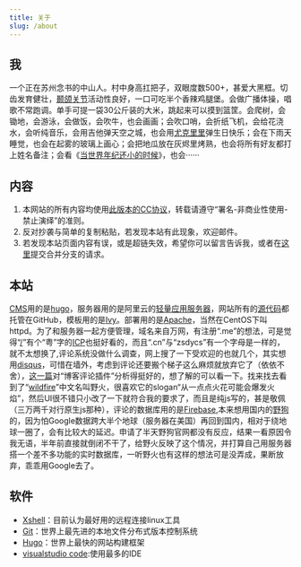 ```yaml
---
title: 关于
slug: /about
---
```


## 我 

一个正在苏州念书的中山人。村中身高扛把子，双眼度数500+，甚爱大黑框。切齿发育健壮，[颞颌关节](https://baike.baidu.com/item/%E9%A2%9E%E9%A2%8C%E5%85%B3%E8%8A%82/8368054?fr=aladdin)活动性良好，一口可吃半个香辣鸡腿堡。会做广播体操，唱歌不常跑调。单手可提一袋30公斤装的大米，跳起来可以摸到篮筐。会爬树，会锄地，会游泳，会做饭，会吹牛，也会画画；会吹口哨，会折纸飞机，会给花浇水，会听纯音乐，会用吉他弹天空之城，也会用[尤克里里](https://baike.baidu.com/item/%E5%B0%A4%E5%85%8B%E9%87%8C%E9%87%8C/805901?fr=aladdin)弹生日快乐；会在下雨天睡觉，也会在起雾的玻璃上画心；会把地瓜放在灰烬里烤熟，也会将所有好友都打上姓名备注；会看《[当世界年纪还小的时候](https://baike.baidu.com/item/%E5%BD%93%E4%B8%96%E7%95%8C%E5%B9%B4%E7%BA%AA%E8%BF%98%E5%B0%8F%E7%9A%84%E6%97%B6%E5%80%99/7385757?fromtitle=%E3%80%8A%E5%BD%93%E4%B8%96%E7%95%8C%E5%B9%B4%E7%BA%AA%E8%BF%98%E5%B0%8F%E7%9A%84%E6%97%B6%E5%80%99%E3%80%8B&fromid=582765)》，也会······  

## 内容

1. 本网站的所有内容均使用[此版本的CC协议](https://creativecommons.org/licenses/by-nc-nd/4.0/)，转载请遵守“署名-非商业性使用-禁止演绎”的准则。
1. 反对抄袭与简单的复制粘贴，若发现本站有此现象，欢迎邮件。
1. 若发现本站页面内容有误，或是超链失效，希望你可以留言告诉我，或者在[这里](https://github.com/zsdycs/zsdycs-blog)提交合并分支的请求。

## 本站

[CMS](https://baike.baidu.com/item/CMS/315935?fr=aladdin)用的是[hugo](https://gohugo.io/)，服务器用的是阿里云的[轻量应用服务器](https://www.aliyun.com/product/swas?spm=5176.10695662.857084.1.52826be5r9KYg3)，网站所有的[源代码](https://github.com/zsdycs/zsdycs-blog)都托管在GitHub，模板用的是[Ivy](https://github.com/dmulholland/ivy)。部署用的是[Apache](https://www.apache.org/)，当然在CentOS下叫httpd。为了和服务器一起方便管理，域名来自万网，有注册“.me”的想法，可是觉得“[/](https:zsdycs.cn)”有个“粤”字的[ICP](https://help.aliyun.com/noticelist/articleid/20004987.html?&msctype=email&mscareaid=cn&mscsiteid=cn&mscmsgid=6970119010900143834&&spm=a2c4k.12424349.zh-cnc.12&)也挺好看的，而且“.cn”与“zsdycs”有一个字母是一样的，就不太想换了,评论系统没做什么调查，网上搜了一下受欢迎的也就几个，其实想用[disqus](https://disqus.com/)，可惜在墙外，考虑到评论还要搬个梯子这么麻烦就放弃它了（依依不舍），[这一篇](https://www.jianshu.com/p/bb5eaee1f4dd)对“博客评论插件”分析得挺好的，想了解的可以看一下。找来找去看到了“[wildfire](https://wildfire.js.org)”中文名叫野火，很喜欢它的slogan“从一点点火花可能会爆发火焰”，然后UI很不错只小改了一下就符合我的要求了，而且是纯js写的，甚是敬佩（三万两千对行原生js那种），评论的数据库用的是[Firebase](https://firebase.google.com),本来想用国内的[野狗](https://www.wilddog.com/)的，因为怕Google数据跨大半个地球（服务器在美国）再回到国内，相对于绕地球一圈了，会有比较大的延迟。申请了半天野狗官网都没有反应，结果一看原因令我无语，半年前直接就倒闭不干了，给野火反映了这个情况，并打算自己用服务器搭一个差不多功能的实时数据库，一听野火也有这样的想法可是没弄成，果断放弃，乖乖用Google去了。


## 软件

- [Xshell](https://www.netsarang.com/zh/xshell/)：目前认为最好用的远程连接linux工具
- [Git](https://git-scm.com/)：世界上最先进的本地文件分布式版本控制系统
- [Hugo](http://gohugo.io)：世界上最快的网站构建框架
- [visualstudio code](https://code.visualstudio.com/):使用最多的IDE

